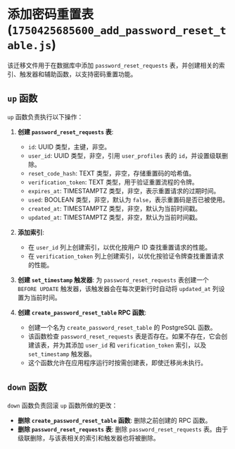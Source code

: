 # 添加密码重置表 (`1750425685600_add_password_reset_table.js`)

该迁移文件用于在数据库中添加 `password_reset_requests` 表，并创建相关的索引、触发器和辅助函数，以支持密码重置功能。

## `up` 函数

`up` 函数负责执行以下操作：

1.  **创建 `password_reset_requests` 表**:
    -   `id`: UUID 类型，主键，非空。
    -   `user_id`: UUID 类型，非空，引用 `user_profiles` 表的 `id`，并设置级联删除。
    -   `reset_code_hash`: TEXT 类型，非空，存储重置码的哈希值。
    -   `verification_token`: TEXT 类型，用于验证重置流程的令牌。
    -   `expires_at`: TIMESTAMPTZ 类型，非空，表示重置请求的过期时间。
    -   `used`: BOOLEAN 类型，非空，默认为 `false`，表示重置码是否已被使用。
    -   `created_at`: TIMESTAMPTZ 类型，非空，默认为当前时间戳。
    -   `updated_at`: TIMESTAMPTZ 类型，非空，默认为当前时间戳。

2.  **添加索引**:
    -   在 `user_id` 列上创建索引，以优化按用户 ID 查找重置请求的性能。
    -   在 `verification_token` 列上创建索引，以优化按验证令牌查找重置请求的性能。

3.  **创建 `set_timestamp` 触发器**: 为 `password_reset_requests` 表创建一个 `BEFORE UPDATE` 触发器，该触发器会在每次更新行时自动将 `updated_at` 列设置为当前时间。

4.  **创建 `create_password_reset_table` RPC 函数**:
    -   创建一个名为 `create_password_reset_table` 的 PostgreSQL 函数。
    -   该函数检查 `password_reset_requests` 表是否存在。如果不存在，它会创建该表，并为其添加 `user_id` 和 `verification_token` 索引，以及 `set_timestamp` 触发器。
    -   这个函数允许在应用程序运行时按需创建表，即使迁移尚未执行。

## `down` 函数

`down` 函数负责回滚 `up` 函数所做的更改：

-   **删除 `create_password_reset_table` 函数**: 删除之前创建的 RPC 函数。
-   **删除 `password_reset_requests` 表**: 删除 `password_reset_requests` 表。由于级联删除，与该表相关的索引和触发器也将被删除。
